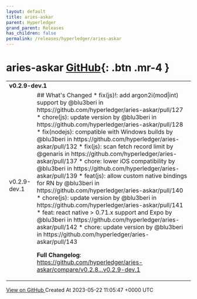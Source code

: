```yaml
---
layout: default
title: aries-askar
parent: Hyperledger
grand_parent: Releases
has_children: false
permalink: /releases/hyperledger/aries-askar
---
```


# aries-askar <span class="fs-3 right-align">[GitHub](https://github.com/hyperledger/aries-askar){: .btn .mr-4 }</span>


<div>
    <table>
        <tr>
            <td colspan="2">
                <b>
                    v0.2.9-dev.1
                </b>
            </td>
        </tr>
        <tr>
            <td>
                <span class="chip">
                    v0.2.9-dev.1
                </span>
            </td>
            <td>
                ## What's Changed
* fix(js)!: add argon2i(mod|int) support by @blu3beri in https://github.com/hyperledger/aries-askar/pull/127
* chore(js): update version by @blu3beri in https://github.com/hyperledger/aries-askar/pull/128
* fix(nodejs): compatible with Windows builds by @blu3beri in https://github.com/hyperledger/aries-askar/pull/132
* fix(js): scan fetch record limit by @genaris in https://github.com/hyperledger/aries-askar/pull/137
* chore: lower iOS compatibility by @blu3beri in https://github.com/hyperledger/aries-askar/pull/139
* feat(js): allow custom native bindings for RN by @blu3beri in https://github.com/hyperledger/aries-askar/pull/140
* chore(js): update version by @blu3beri in https://github.com/hyperledger/aries-askar/pull/141
* feat: react native > 0.71.x support and Expo by @blu3beri in https://github.com/hyperledger/aries-askar/pull/142
* chore: update version by @blu3beri in https://github.com/hyperledger/aries-askar/pull/143


**Full Changelog**: https://github.com/hyperledger/aries-askar/compare/v0.2.8...v0.2.9-dev.1
            </td>
        </tr>
    </table>
    <a href="https://github.com/hyperledger/aries-askar/releases/tag/v0.2.9-dev.1" class=".btn">
        View on GitHub
    </a>
    <span class="right-align">
        Created At 2023-05-22 11:05:47 +0000 UTC
    </span>
</div>

